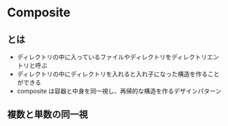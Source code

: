 # Composite

## とは

- ディレクトリの中に入っているファイルやディレクトリをディレクトリエントリと呼ぶ
- ディレクトリの中にディレクトリを入れると入れ子になった構造を作ることができる
- composite は容器と中身を同一視し、再帰的な構造を作るデザインパターン

## 複数と単数の同一視